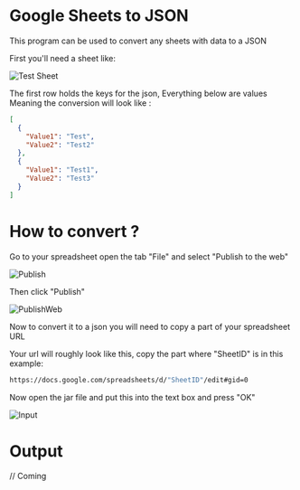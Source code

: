 # Google Sheets to JSON

This program can be used to convert any sheets with data to a JSON

First you'll need a sheet like:

![Test Sheet](https://imgur.com/JpfNoeQ.png)

The first row holds the keys for the json, Everything below are values
Meaning the conversion will look like :
```Json
[
  {
    "Value1": "Test",
    "Value2": "Test2"
  },
  {
    "Value1": "Test1",
    "Value2": "Test3"
  }
]
```

# How to convert ?

Go to your spreadsheet open the tab "File" and select "Publish to the web"

![Publish](https://imgur.com/NRlxJsM.png)

Then click "Publish"

![PublishWeb](https://imgur.com/NIuBID6.png)

Now to convert it to a json you will need to copy a part of your spreadsheet URL

Your url will roughly look like this, copy the part where "SheetID" is in this example:
```sh
https://docs.google.com/spreadsheets/d/"SheetID"/edit#gid=0
```

Now open the jar file and put this into the text box and press "OK"

![Input](https://imgur.com/E05945k.png)

# Output

// Coming
